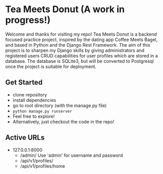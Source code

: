 # Tea Meets Donut (A work in progress!)

Welcome and thanks for visiting my repo! Tea Meets Donut is a backend focused practice project, inspired by the dating app Coffee Meets Bagel, and based in Python and the Django Rest Framework. The aim of this project is to sharpen my Django skills by giving administrators and registered users CRUD capabilities for user profiles which are stored in a database. The database is SQLite3, but will be converted to Postgresql once the project is suitable for deployment.  

## Get Started

 - clone repository
 - install dependencies
 - go to root directory (with the manage.py file)
 - ```python manage.py runserver```
 - Feel free to explore!
 - Alternatively, just checkout the code in the repo!
 
## Active URLs
   
 - 127.0.0.1:8000
    - /admin/    Use 'admin' for username and password
    - /api/v1/profiles/
    - /api/v1/profiles/home

